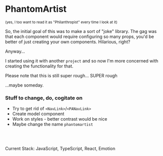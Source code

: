 # PhantomArtist

<sub>(yes, I too want to read it as "Philanthropist" every time I look at it)</sub>

So, the initial goal of this was to make a sort of "joke" library. The gag was that each component
would require configuring so many props, you'd be better of just creating your own components.
Hilarious, right?

Anyway...

I started using it with another `project` and so now I'm more concerned with creating the
functionality for that.

Please note that this is still super rough... SUPER rough

...maybe someday.

### Stuff to change, do, cogitate on

- Try to get rid of `<NavLink>`/`<PANavLink>`
- Create model component
- Work on styles - better contrast would be nice
- Maybe change the name `phantomartist`

<br/>
<br/>

Current Stack: JavaScript, TypeScript, React, Emotion
